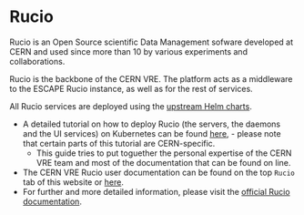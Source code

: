 # Rucio

Rucio is an Open Source scientific Data Management sofware developed at CERN and used since more than 10 by various experiments and collaborations.  

Rucio is the backbone of the CERN VRE. The platform acts as a middleware to the ESCAPE Rucio instance, as well as for the rest of services. 

All Rucio services are deployed using the [upstream Helm charts](https://github.com/rucio/helm-charts).
* A detailed tutorial on how to deploy Rucio (the servers, the daemons and the UI services) on Kubernetes can be found [here](https://rucio.cern.ch/documentation/operator/k8s_guide), - please note that certain parts of this tutorial are CERN-specific. 
    - This guide tries to put toguether the personal expertise of the CERN VRE team and most of the documentation that can be found on line.
* The CERN VRE Rucio user documentation can be found on the top `Rucio` tab of this website or [here](../../rucio.md).
* For further and more detailed information, please visit the [official Rucio documentation](https://rucio.cern.ch/documentation/).